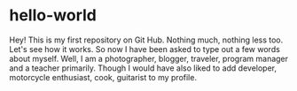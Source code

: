 # hello-world
Hey! This is my first repository on Git Hub. Nothing much, nothing less too. Let's see how it works.
So now I have been asked to type out a few words about myself. Well, I am a photographer, blogger, traveler, program manager and a teacher primarily. Though I would have also liked to add developer, motorcycle enthusiast, cook, guitarist to my profile.
